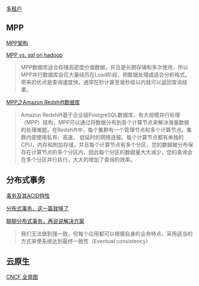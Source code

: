 [多租户](https://www.redhat.com/zh/topics/cloud-computing/what-is-multitenancy)

## MPP

[MPP架构](https://blog.csdn.net/ioteye/article/details/113452551)

[MPP vs. sql on hadoop](https://www.zhihu.com/question/27589901)
>MPP数据库适合存储高密度价值数据，并且是长期存储和多次使用，所以MPP并行数据库会花大量经历在Load阶段，把数据处理成适合分析格式。带来的优点是查询速度快，通常在秒计甚至毫秒级以内就可以返回查询结果。

[MPP之Amazon Redshift数据库](https://www.cnblogs.com/FengGeBlog/p/9816144.html)
>Amazon Redshift基于企业级PostgreSQL数据库，有大规模并行处理（MPP）结构，MPP可以通过将数据分布到各个计算节点来解决海量数据的处理难题。在Redshift中，每个集群有一个管理节点和多个计算节点。集群内部使用私有、高速、 低延时的网络连接。每个计算节点都有单独的CPU，内存和附加存储，并且每个计算节点有多个分区，您的数据被分布保存在计算节点的多个分区内，因此每个分区的数据量大大减少，您的查询会在多个分区并行执行，大大的增加了查询的效率。

## 分布式事务

[事务及其ACID特性](https://jiang-hao.com/articles/2019/backend-transactions-acid.html)

[分布式事务，这一篇就够了](https://xiaomi-info.github.io/2020/01/02/distributed-transaction/)

[聊聊分布式事务，再说说解决方案](https://www.cnblogs.com/savorboard/p/distributed-system-transaction-consistency.html)
>我们无法做到强一致，但每个应用都可以根据自身的业务特点，采用适当的方式来使系统达到最终一致性（Eventual consistency）

## 云原生

[CNCF 全景图](https://raw.githubusercontent.com/cncf/trailmap/master/CNCF_TrailMap_latest.png)

